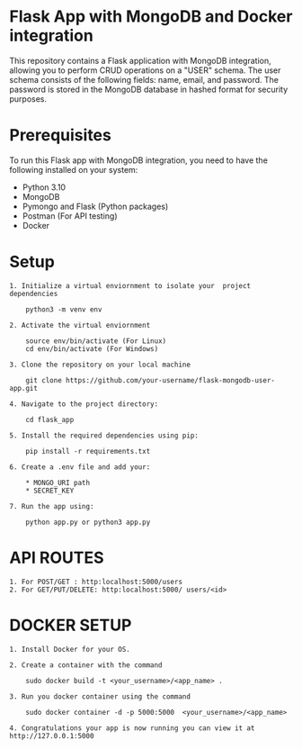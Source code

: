 
# Flask App with MongoDB and Docker integration

This repository contains a Flask application with MongoDB integration, allowing you to perform CRUD operations on a "USER" schema. The user schema consists of the following fields: name, email, and password. The password is stored in the MongoDB database in hashed format for security purposes.

# Prerequisites

To run this Flask app with MongoDB integration, you need to have the following installed on your system:

* Python 3.10
* MongoDB
* Pymongo and Flask (Python packages)
* Postman (For API testing)
* Docker

# Setup
    1. Initialize a virtual enviornment to isolate your  project dependencies

        python3 -m venv env

    2. Activate the virtual enviornment

        source env/bin/activate (For Linux)
        cd env/bin/activate (For Windows)

    3. Clone the repository on your local machine

        git clone https://github.com/your-username/flask-mongodb-user-app.git

    4. Navigate to the project directory:

        cd flask_app

    5. Install the required dependencies using pip:

        pip install -r requirements.txt

    6. Create a .env file and add your:

        * MONGO_URI path
        * SECRET_KEY

    7. Run the app using:

        python app.py or python3 app.py
    

# API ROUTES

    1. For POST/GET : http:localhost:5000/users
    2. For GET/PUT/DELETE: http:localhost:5000/ users/<id>

# DOCKER SETUP

    1. Install Docker for your OS.

    2. Create a container with the command

        sudo docker build -t <your_username>/<app_name> .

    3. Run you docker container using the command

        sudo docker container -d -p 5000:5000  <your_username>/<app_name>

    4. Congratulations your app is now running you can view it at http://127.0.0.1:5000
